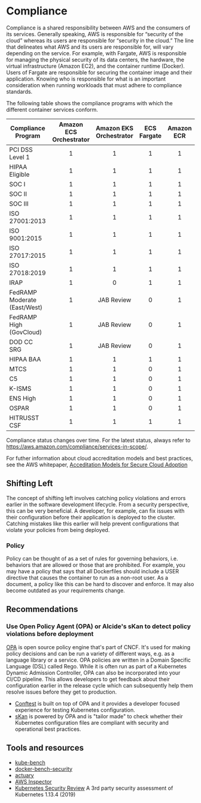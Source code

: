 # Compliance
Compliance is a shared responsibility between AWS and the consumers of its services. Generally speaking, AWS is responsible for “security of the cloud” whereas its users are responsible for “security in the cloud.” The line that delineates what AWS and its users are responsible for, will vary depending on the service. For example, with Fargate, AWS is responsible for managing the physical security of its data centers, the hardware, the virtual infrastructure (Amazon EC2), and the container runtime (Docker). Users of Fargate are responsible for securing the container image and their application. Knowing who is responsible for what is an important consideration when running workloads that must adhere to compliance standards.

The following table shows the compliance programs with which the different container services conform.

| Compliance Program | Amazon ECS Orchestrator | Amazon EKS Orchestrator| ECS Fargate | Amazon ECR |
| ------------------ |:----------:|:----------:|:-----------:|:----------:|
| PCI DSS Level 1	| 1 | 1 | 1 | 1 |
| HIPAA Eligible	| 1 | 1	| 1	| 1 |
| SOC I | 1 | 1 | 1 | 1 |
| SOC II | 1 |	1 |	1 |	1 |
| SOC III |	1 |	1 |	1 |	1 |
| ISO 27001:2013 | 1 | 1 | 1 | 1 |
| ISO 9001:2015 | 1 | 1 | 1 | 1 |
| ISO 27017:2015 |	1 |	1 |	1 |	1 |
| ISO 27018:2019 |	1 |	1 |	1 |	1 |
| IRAP | 1 | 0 | 1 | 1 |
| FedRAMP Moderate (East/West) | 1 | JAB Review | 0 | 1 |
| FedRAMP High (GovCloud) | 1 | JAB Review | 0 | 1 |
| DOD CC SRG | 1 |	JAB Review |	0 |	1 |
| HIPAA BAA | 1 | 1 | 1 | 1 |
| MTCS | 1 | 1 | 0 | 1 |
| C5 | 1 | 1 | 0 | 1 |
| K-ISMS | 1 | 1 | 0 | 1 |
| ENS High | 1 | 1 | 0 | 1 |
| OSPAR | 1 | 1 | 0 | 1 | 
| HITRUSST CSF | 1 | 1 | 1 | 1 |

Compliance status changes over time. For the latest status, always refer to https://aws.amazon.com/compliance/services-in-scope/. 

For futher information about cloud accreditation models and best practices, see the AWS whitepaper, [Acceditation Models for Secure Cloud Adoption](https://d1.awsstatic.com/whitepapers/accreditation-models-for-secure-cloud-adoption.pdf) 

## Shifting Left
The concept of shifting left involves catching policy violations and errors earlier in the software development lifecycle. From a security perspective, this can be very beneficial. A developer, for example, can fix issues with their configuration before their application is deployed to the cluster. Catching mistakes like this earlier will help prevent configurations that violate your policies from being deployed.

### Policy
Policy can be thought of as a set of rules for governing behaviors, i.e. behaviors that are allowed or those that are prohibited. For example, you may have a policy that says that all Dockerfiles should include a USER directive that causes the container to run as a non-root user. As a document, a policy like this can be hard to discover and enforce. It may also become outdated as your requirements change.

## Recommendations

### Use Open Policy Agent (OPA) or Alcide's sKan to detect policy violations before deployment

[OPA](https://www.openpolicyagent.org/) is open source policy engine that's part of CNCF. It's used for making policy decisions and can be run a variety of different ways, e.g. as a language library or a service. OPA policies are written in a Domain Specific Language (DSL) called Rego. While it is often run as part of a Kubernetes Dynamic Admission Controller, OPA can also be incorporated into your CI/CD pipeline. This allows developers to get feedback about their configuration earlier in the release cycle which can subsequently help them resolve issues before they get to production.  

+ [Conftest](https://github.com/open-policy-agent/conftest) is built on top of OPA and it provides a developer focused experience for testing Kubernetes configuration. 
+ [sKan](https://github.com/alcideio/skan) is powered by OPA and is "tailor made" to check whether their Kubernetes configuration files are compliant with security and operational best practices. 

## Tools and resources
+ [kube-bench](https://github.com/aquasecurity/kube-bench)
+ [docker-bench-security](https://github.com/docker/docker-bench-security)
+ [actuary](https://github.com/diogomonica/actuary)
+ [AWS Inspector](https://aws.amazon.com/inspector/)
+ [Kubernetes Security Review](https://github.com/kubernetes/community/blob/master/sig-security/security-audit-2019/findings/Kubernetes%20Final%20Report.pdf) A 3rd party security assessment of Kubernetes 1.13.4 (2019)
